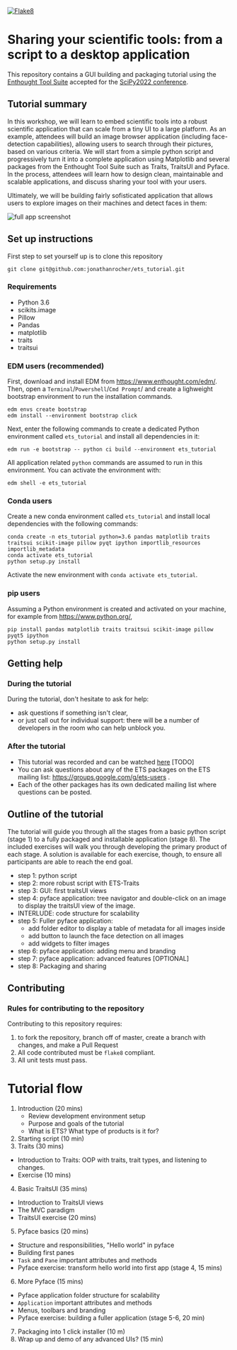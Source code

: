 [![Flake8](https://github.com/jonathanrocher/ets_tutorial/actions/workflows/flake8.yml/badge.svg)](https://github.com/jonathanrocher/ets_tutorial/actions/workflows/flake8.yml)

# Sharing your scientific tools: from a script to a desktop application
This repository contains a GUI building and packaging tutorial using the 
[Enthought Tool Suite](https://docs.enthought.com/ets/) accepted for the 
[SciPy2022 conference](https://www.scipy2022.scipy.org/).

## Tutorial summary

In this workshop, we will learn to embed scientific tools into a robust 
scientific application that can scale from a tiny UI to a large platform. As an 
example, attendees will build an image browser application (including 
face-detection capabilities), allowing users to search through their pictures, 
based on various criteria. We will start from a simple python script and 
progressively turn it into a complete application using Matplotlib and several 
packages from the Enthought Tool Suite such as Traits, TraitsUI and Pyface. In 
the process, attendees will learn how to design clean, maintainable and 
scalable applications, and discuss sharing your tool with your users.

Ultimately, we will be building fairly sofisticated application that allows 
users to explore images on their machines and detect faces in them:

![full app screenshot](pycasa_final.png)


## Set up instructions
First step to set yourself up is to clone this repository
```commandline
git clone git@github.com:jonathanrocher/ets_tutorial.git
```

### Requirements

- Python 3.6
- scikits.image
- Pillow
- Pandas
- matplotlib
- traits
- traitsui

### EDM users (recommended)
First, download and install EDM from https://www.enthought.com/edm/. Then, 
open a `Terminal`/`Powershell`/`Cmd Prompt`/ and create a lighweight bootstrap environment to run the installation commands.
```commandline
edm envs create bootstrap
edm install --environment bootstrap click
```
Next, enter the following commands to create a 
dedicated Python environment called `ets_tutorial` and install all dependencies in it:
```commandline
edm run -e bootstrap -- python ci build --environment ets_tutorial
```
All application related `python` commands are assumed to run in this
environment. You can activate the environment with:
```commandline
edm shell -e ets_tutorial
```

### Conda users
Create a new conda environment called `ets_tutorial` and install local
dependencies with the following commands:
```commandline
conda create -n ets_tutorial python=3.6 pandas matplotlib traits traitsui scikit-image pillow pyqt ipython importlib_resources importlib_metadata
conda activate ets_tutorial
python setup.py install
```
Activate the new environment with `conda activate ets_tutorial`.

### pip users
Assuming a Python environment is created and activated on your machine, for 
example from https://www.python.org/, 
```commandline
pip install pandas matplotlib traits traitsui scikit-image pillow pyqt5 ipython
python setup.py install
```

## Getting help
### During the tutorial
During the tutorial, don't hesitate to ask for help: 
- ask questions if something isn't clear,
- or just call out for individual support: there will be a number of developers 
  in the room who can help unblock you.

### After the tutorial
- This tutorial was recorded and can be watched [here]() [TODO]
- You can ask questions about any of the ETS packages on the ETS mailing list:
  https://groups.google.com/g/ets-users .
- Each of the other packages has its own dedicated mailing list where questions 
  can be posted.


## Outline of the tutorial
The tutorial will guide you through all the stages from a basic python script 
(stage 1) to a fully packaged and installable application (stage 8). The 
included exercises will walk you through developing the primary product of 
each stage.
A solution is available for each exercise, though, to ensure all participants 
are able to reach the end goal.

  - step 1: python script
  - step 2: more robust script with ETS-Traits
  - step 3: GUI: first traitsUI views
  - step 4: pyface application: tree navigator and double-click on an image to 
    display the traitsUI view of the image.
  - INTERLUDE: code structure for scalability
  - step 5: Fuller pyface application: 
    - add folder editor to display a table of metadata for all images inside
    - add button to launch the face detection on all images
    - add widgets to filter images
  - step 6: pyface application: adding menu and branding 
  - step 7: pyface application: advanced features [OPTIONAL]
  - step 8: Packaging and sharing


## Contributing

### Rules for contributing to the repository
Contributing to this repository requires:
1. to fork the repository, branch off of master, create a branch with changes, 
   and  make a Pull Request
2. All code contributed must be `flake8` compliant.
3. All unit tests must pass.


# Tutorial flow

1. Introduction (20 mins)
    - Review development environment setup
    - Purpose and goals of the tutorial
    - What is ETS? What type of products is it for?
2. Starting script (10 min)
3. Traits (30 mins)
  - Introduction to Traits: OOP with traits, trait types, and listening to 
    changes. 
  - Exercise (10 mins)
4. Basic TraitsUI (35 mins) 
  - Introduction to TraitsUI views
  - The MVC paradigm
  - TraitsUI exercise (20 mins)
5. Pyface basics (20 mins)
  - Structure and responsibilities, "Hello world" in pyface
  - Building first panes
  - `Task` and `Pane` important attributes and methods
  - Pyface exercise: transform hello world into first app (stage 4, 15 mins)
6. More Pyface (15 mins)
  - Pyface application folder structure for scalability
  - `Application` important attributes and methods
  - Menus, toolbars and branding
  - Pyface exercise: building a fuller application (stage 5-6, 20 min)
7. Packaging into 1 click installer (10 m)
8. Wrap up and demo of any advanced UIs? (15 min)

